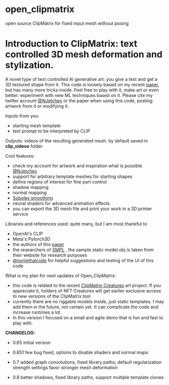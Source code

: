 # open_clipmatrix
open source ClipMatrix for fixed input mesh without posing

# Introduction to ClipMatrix: text controlled 3D mesh deformation and stylization.

A novel type of text controlled AI generative art: you give a text and get a 3D textured shape from it. 
This code is loosely based on my recent [paper](https://arxiv.org/abs/2109.12922), but has many more tricks inside. Feel free to play with it, make art or even better: experiment with new ML techniques based on it.
Please cite my twitter account [@NJetchev](https://twitter.com/NJetchev) or the paper when using this code, posting artwork from it or modifying it.

Inputs from you:
- starting mesh template
- text prompt to be interpreted by CLIP

Outputs: videos of the resulting generated mesh. by default saved in **clip_videos** folder

Cool features:
- check my account for artwork and inspiration what is possible [@NJetchev](https://twitter.com/NJetchev) 
- support for arbitrary template meshes for starting shapes
- define regions of interest for fine part control
- shadow mapping
- normal mapping
- [Sobolev smoothing](https://github.com/rgl-epfl/large-steps-pytorch) 
- neural shaders for advanced animation effects
- you can export the 3D mesh file and print your work in a 3D printer service

Libraries and references used: quite many, but I am most thankful to 
- OpenAI's CLIP 
- Meta's Pytorch3D
- the authors of this [paper](https://rgl.epfl.ch/publications/Nicolet2021Large)
- the researchers of [SMPL](https://smpl.is.tue.mpg.de/) , the sample static model.obj is taken from their website for research purposes
- [@nonlethalcode](https://twitter.com/nonlethalcode) for helpful suggestions and testing of the UI of this code


What is my plan for next updates of Open_ClipMatrix:
- this code is related to the recent [ClipMatrix Creatures](https://clipmatrix.wordpress.com/) art project. If you appreciate it, holders of NFT Creatures will get earlier exclusive access to new versions of the ClipMatrix tool
-  currently there are no riggable models inside, just static templates. I may add them in the future, not certain yet. It can complicate the code and increase runtimes a lot. 
- In this version I focused on a small and agile demo that is fun and fast to play with.

**CHANGELOG:**
- 0.65 initial version

- 0.651 few bug fixed, options to disable shaders and normal maps

- 0.7 added graph convolutions, fixed library paths; default regularization strength settings favor stronger mesh deformation

- 0.8 better shadows, fixed library paths, support multiple template clones
